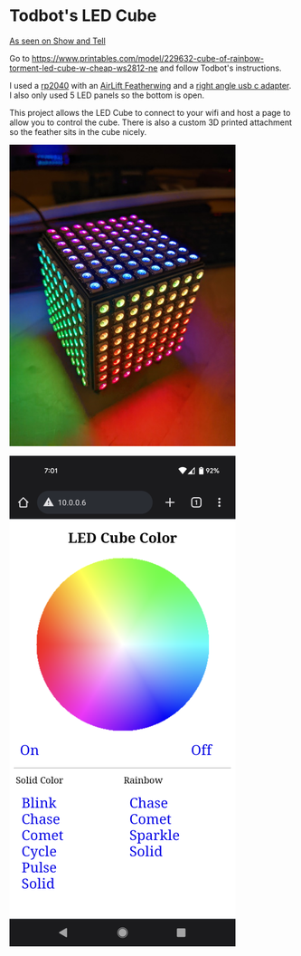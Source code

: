 
# Todbot's LED Cube

[As seen on Show and Tell](https://www.youtube.com/watch?v=w91Rq7ffLLU&t=1025s)

Go to https://www.printables.com/model/229632-cube-of-rainbow-torment-led-cube-w-cheap-ws2812-ne and follow Todbot's instructions. 

I used a [rp2040](https://www.adafruit.com/product/4884) with an [AirLift Featherwing](https://www.adafruit.com/product/4264) and a [right angle usb c adapter](https://www.adafruit.com/product/4432). I also only used 5 LED panels so the bottom is open. 

This project allows the LED Cube to connect to your wifi and host a page to allow you to control the cube. There is also a custom 3D printed attachment so the feather sits in the cube nicely.

![](https://github.com/bdsvac/todbot_led_cube/blob/main/img/1.jpg)

![](https://github.com/bdsvac/todbot_led_cube/blob/main/img/3.png)
